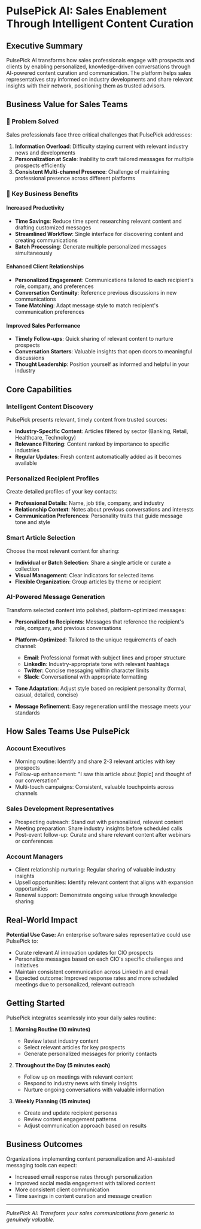 # PulsePick AI: Sales Enablement Through Intelligent Content Curation

## Executive Summary

PulsePick AI transforms how sales professionals engage with prospects and clients by enabling personalized, knowledge-driven conversations through AI-powered content curation and communication. The platform helps sales representatives stay informed on industry developments and share relevant insights with their network, positioning them as trusted advisors.

## Business Value for Sales Teams

### 🎯 Problem Solved

Sales professionals face three critical challenges that PulsePick addresses:

1. **Information Overload**: Difficulty staying current with relevant industry news and developments
2. **Personalization at Scale**: Inability to craft tailored messages for multiple prospects efficiently
3. **Consistent Multi-channel Presence**: Challenge of maintaining professional presence across different platforms

### 💼 Key Business Benefits

#### Increased Productivity

- **Time Savings**: Reduce time spent researching relevant content and drafting customized messages
- **Streamlined Workflow**: Single interface for discovering content and creating communications
- **Batch Processing**: Generate multiple personalized messages simultaneously

#### Enhanced Client Relationships

- **Personalized Engagement**: Communications tailored to each recipient's role, company, and preferences
- **Conversation Continuity**: Reference previous discussions in new communications
- **Tone Matching**: Adapt message style to match recipient's communication preferences

#### Improved Sales Performance

- **Timely Follow-ups**: Quick sharing of relevant content to nurture prospects
- **Conversation Starters**: Valuable insights that open doors to meaningful discussions
- **Thought Leadership**: Position yourself as informed and helpful in your industry

## Core Capabilities

### Intelligent Content Discovery

PulsePick presents relevant, timely content from trusted sources:

- **Industry-Specific Content**: Articles filtered by sector (Banking, Retail, Healthcare, Technology)
- **Relevance Filtering**: Content ranked by importance to specific industries
- **Regular Updates**: Fresh content automatically added as it becomes available

### Personalized Recipient Profiles

Create detailed profiles of your key contacts:

- **Professional Details**: Name, job title, company, and industry
- **Relationship Context**: Notes about previous conversations and interests
- **Communication Preferences**: Personality traits that guide message tone and style

### Smart Article Selection

Choose the most relevant content for sharing:

- **Individual or Batch Selection**: Share a single article or curate a collection
- **Visual Management**: Clear indicators for selected items
- **Flexible Organization**: Group articles by theme or recipient

### AI-Powered Message Generation

Transform selected content into polished, platform-optimized messages:

- **Personalized to Recipients**: Messages that reference the recipient's role, company, and previous conversations
- **Platform-Optimized**: Tailored to the unique requirements of each channel:

  - **Email**: Professional format with subject lines and proper structure
  - **LinkedIn**: Industry-appropriate tone with relevant hashtags
  - **Twitter**: Concise messaging within character limits
  - **Slack**: Conversational with appropriate formatting

- **Tone Adaptation**: Adjust style based on recipient personality (formal, casual, detailed, concise)
- **Message Refinement**: Easy regeneration until the message meets your standards

## How Sales Teams Use PulsePick

### Account Executives

- Morning routine: Identify and share 2-3 relevant articles with key prospects
- Follow-up enhancement: "I saw this article about [topic] and thought of our conversation"
- Multi-touch campaigns: Consistent, valuable touchpoints across channels

### Sales Development Representatives

- Prospecting outreach: Stand out with personalized, relevant content
- Meeting preparation: Share industry insights before scheduled calls
- Post-event follow-up: Curate and share relevant content after webinars or conferences

### Account Managers

- Client relationship nurturing: Regular sharing of valuable industry insights
- Upsell opportunities: Identify relevant content that aligns with expansion opportunities
- Renewal support: Demonstrate ongoing value through knowledge sharing

## Real-World Impact

**Potential Use Case:** An enterprise software sales representative could use PulsePick to:

- Curate relevant AI innovation updates for CIO prospects
- Personalize messages based on each CIO's specific challenges and initiatives
- Maintain consistent communication across LinkedIn and email
- Expected outcome: Improved response rates and more scheduled meetings due to personalized, relevant outreach

## Getting Started

PulsePick integrates seamlessly into your daily sales routine:

1. **Morning Routine (10 minutes)**

   - Review latest industry content
   - Select relevant articles for key prospects
   - Generate personalized messages for priority contacts

2. **Throughout the Day (5 minutes each)**

   - Follow up on meetings with relevant content
   - Respond to industry news with timely insights
   - Nurture ongoing conversations with valuable information

3. **Weekly Planning (15 minutes)**
   - Create and update recipient personas
   - Review content engagement patterns
   - Adjust communication approach based on results

## Business Outcomes

Organizations implementing content personalization and AI-assisted messaging tools can expect:

- Increased email response rates through personalization
- Improved social media engagement with tailored content
- More consistent client communication
- Time savings in content curation and message creation

---

_PulsePick AI: Transform your sales communications from generic to genuinely valuable._
